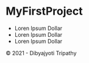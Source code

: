 # MyFirstProject

- Loren Ipsum Dollar
- Loren Ipsum Dollar
- Loren Ipsum Dollar

&copy; 2021 - Dibyajyoti Tripathy

